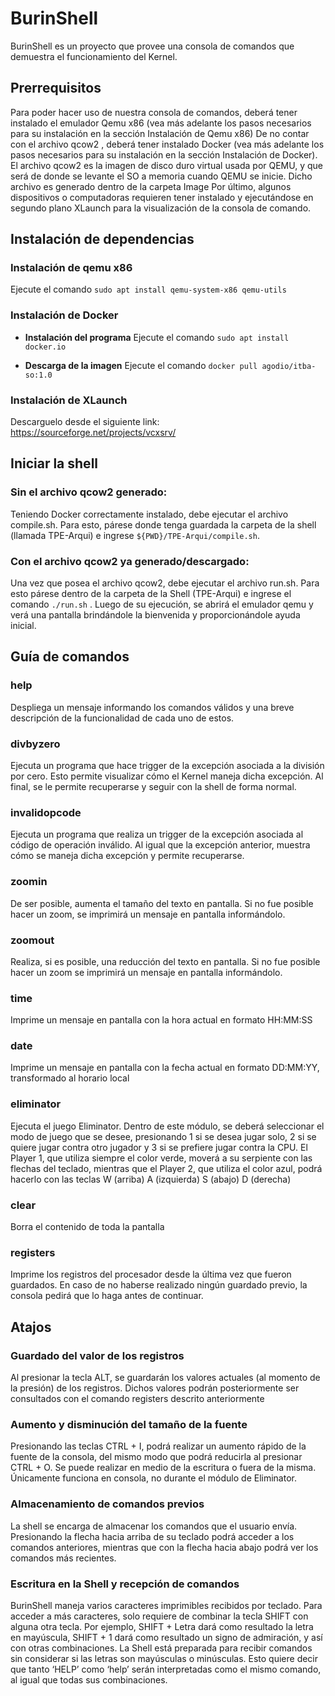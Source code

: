 # BurinShell

BurinShell es un proyecto que provee una consola de comandos que demuestra el funcionamiento del Kernel.

## Prerrequisitos

Para poder hacer uso de nuestra consola de comandos, deberá tener instalado el emulador Qemu x86 (vea más adelante los pasos necesarios para su instalación en la sección Instalación de Qemu x86)
De no contar con el archivo qcow2 , deberá tener instalado Docker (vea más adelante los pasos necesarios para su instalación en la sección Instalación de Docker). El archivo qcow2 es la imagen de disco duro virtual usada por QEMU, y que será de donde se levante el SO a memoria cuando QEMU se inicie. Dicho archivo es generado dentro de la carpeta Image
Por último, algunos dispositivos o computadoras requieren tener instalado y ejecutándose en segundo plano XLaunch para la visualización de la consola de comando.

## Instalación de dependencias

### Instalación de qemu x86

Ejecute el comando  ```sudo apt install qemu‐system‐x86 qemu‐utils```

### Instalación de Docker

- **Instalación del programa**
Ejecute el comando ```sudo apt install docker.io```

- **Descarga de la imagen** 
Ejecute el comando ```docker pull agodio/itba‐so:1.0```

### Instalación de XLaunch
Descarguelo desde el siguiente link:  https://sourceforge.net/projects/vcxsrv/

## Iniciar la shell

### Sin el archivo qcow2 generado:
Teniendo Docker correctamente instalado, debe ejecutar el archivo compile.sh. Para esto, párese donde tenga guardada la carpeta de la shell (llamada TPE-Arqui) e ingrese ```${PWD}/TPE-Arqui/compile.sh```.

### Con el archivo qcow2 ya generado/descargado:
Una vez que posea el archivo qcow2, debe ejecutar el archivo run.sh. Para esto párese dentro de la carpeta de la Shell (TPE-Arqui) e ingrese el comando ```./run.sh``` . Luego de su ejecución, se abrirá el emulador qemu y verá una pantalla brindándole la bienvenida y proporcionándole ayuda inicial.

## Guía de comandos

### help
Despliega un mensaje informando los comandos válidos y una breve descripción de la funcionalidad de cada uno de estos.

### divbyzero
Ejecuta un programa que hace trigger de la excepción asociada a la división por cero. Esto permite visualizar cómo el Kernel maneja dicha excepción. Al final, se le permite recuperarse y seguir con la shell de forma normal.

### invalidopcode
Ejecuta un programa que realiza un trigger de la excepción asociada al código de operación inválido. Al igual que la excepción anterior, muestra cómo se maneja dicha excepción y permite recuperarse.

### zoomin
De ser posible, aumenta el tamaño del texto en pantalla. Si no fue posible hacer un zoom, se imprimirá un mensaje en pantalla informándolo.

### zoomout
Realiza, si es posible, una reducción del texto en pantalla. Si no fue posible hacer un zoom se imprimirá un mensaje en pantalla informándolo.

### time
Imprime un mensaje en pantalla con la hora actual en formato HH:MM:SS

### date
Imprime un mensaje en pantalla con la fecha actual en formato DD:MM:YY, transformado al horario local

### eliminator
Ejecuta el juego Eliminator. Dentro de este módulo, se deberá seleccionar el modo de juego que se desee, presionando 1 si se desea jugar solo, 2 si se quiere jugar contra otro jugador y 3 si se prefiere jugar contra la CPU. El Player 1, que utiliza siempre el color verde, moverá a su serpiente con las flechas del teclado, mientras que el Player 2, que utiliza el color azul, podrá hacerlo con las teclas W (arriba) A (izquierda) S (abajo)  D (derecha)

### clear
Borra el contenido de toda la pantalla

### registers
Imprime los registros del procesador desde la última vez que fueron guardados. En caso de no haberse realizado ningún guardado previo, la consola pedirá que lo haga antes de continuar. 

## Atajos
### Guardado del valor de los registros
Al presionar la tecla ALT, se guardarán los valores actuales (al momento de la presión) de los registros. Dichos valores podrán posteriormente ser consultados con el comando registers descrito anteriormente

### Aumento y disminución del tamaño de la fuente
Presionando las teclas CTRL + I, podrá realizar un aumento rápido de la fuente de la consola, del mismo modo que podrá reducirla al presionar CTRL + O. Se puede realizar en medio de la escritura o fuera de la misma. Únicamente funciona en consola, no durante el módulo de Eliminator.

### Almacenamiento de comandos previos
La shell se encarga de almacenar los comandos que el usuario envía. Presionando la flecha hacia arriba de su teclado podrá acceder a los comandos anteriores, mientras que con la flecha hacia abajo podrá ver los comandos más recientes. 

### Escritura en la Shell y recepción de comandos
BurinShell maneja varios caracteres imprimibles recibidos por teclado. Para acceder a más caracteres, solo requiere de combinar la tecla SHIFT con alguna otra tecla. Por ejemplo, SHIFT + Letra dará como resultado la letra en mayúscula, SHIFT + 1 dará como resultado un signo de admiración, y así con otras combinaciones.
	La Shell está preparada para recibir comandos sin considerar si las letras son mayúsculas o minúsculas. Esto quiere decir que tanto ‘HELP’ como ‘help’ serán interpretadas como el mismo comando, al igual que todas sus combinaciones.

